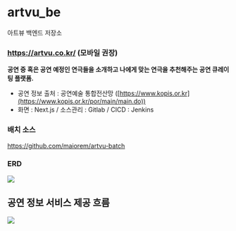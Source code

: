 # artvu_be
 아트뷰 백엔드 저장소

### https://artvu.co.kr/ (모바일 권장)

**공연 중 혹은 공연 예정인 연극들을 소개하고 나에게 맞는 연극을 추천해주는 공연 큐레이팅 플랫폼.** 

- 공연 정보 출처 : 공연예술 통합전산망 ([https://www.kopis.or.kr](https://www.kopis.or.kr/por/main/main.do))
- 화면 : Next.js / 소스관리 : Gitlab / CICD : Jenkins

### 배치 소스
https://github.com/maiorem/artvu-batch

### ERD
<img src="https://img1.daumcdn.net/thumb/R1280x0/?scode=mtistory2&fname=https%3A%2F%2Fblog.kakaocdn.net%2Fdn%2FplWpN%2FbtsIhR0OHZ3%2Fws9VVrkYJ2sXy6t6sJ9jF0%2Fimg.png" />

## 공연 정보 서비스 제공 흐름
<img src="https://img1.daumcdn.net/thumb/R1280x0/?scode=mtistory2&fname=https%3A%2F%2Fblog.kakaocdn.net%2Fdn%2FY6jLg%2FbtsIg7wyUqF%2F5RbnSvaMGxAoKzTomH6iBK%2Fimg.png" />

